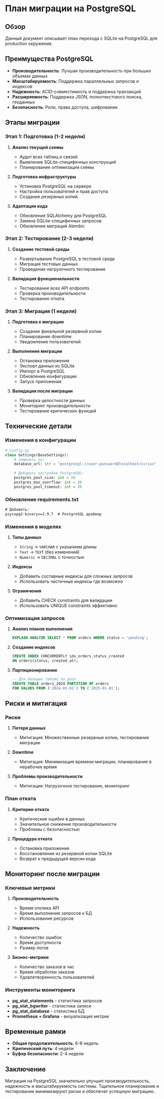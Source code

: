 # План миграции на PostgreSQL

## Обзор

Данный документ описывает план перехода с SQLite на PostgreSQL для production окружения.

## Преимущества PostgreSQL

- **Производительность**: Лучшая производительность при больших объемах данных
- **Масштабируемость**: Поддержка параллельных запросов и индексов
- **Надежность**: ACID-совместимость и поддержка транзакций
- **Расширяемость**: Поддержка JSON, полнотекстового поиска, геоданных
- **Безопасность**: Роли, права доступа, шифрование

## Этапы миграции

### Этап 1: Подготовка (1-2 недели)

1. **Анализ текущей схемы**
   - Аудит всех таблиц и связей
   - Выявление SQLite-специфичных конструкций
   - Планирование оптимизации схемы

2. **Подготовка инфраструктуры**
   - Установка PostgreSQL на сервере
   - Настройка пользователей и прав доступа
   - Создание резервных копий

3. **Адаптация кода**
   - Обновление SQLAlchemy для PostgreSQL
   - Замена SQLite-специфичных запросов
   - Обновление миграций Alembic

### Этап 2: Тестирование (2-3 недели)

1. **Создание тестовой среды**
   - Развертывание PostgreSQL в тестовой среде
   - Миграция тестовых данных
   - Проведение нагрузочного тестирования

2. **Валидация функциональности**
   - Тестирование всех API endpoints
   - Проверка производительности
   - Тестирование отката

### Этап 3: Миграция (1 неделя)

1. **Подготовка к миграции**
   - Создание финальной резервной копии
   - Планирование downtime
   - Уведомление пользователей

2. **Выполнение миграции**
   - Остановка приложения
   - Экспорт данных из SQLite
   - Импорт в PostgreSQL
   - Обновление конфигурации
   - Запуск приложения

3. **Валидация после миграции**
   - Проверка целостности данных
   - Мониторинг производительности
   - Тестирование критических функций

## Технические детали

### Изменения в конфигурации

```python
# config.py
class Settings(BaseSettings):
    # Заменить на:
    database_url: str = "postgresql://user:password@localhost/sirius"
    
    # Добавить настройки PostgreSQL:
    postgres_pool_size: int = 20
    postgres_max_overflow: int = 30
    postgres_pool_timeout: int = 30
```

### Обновление requirements.txt

```txt
# Добавить:
psycopg2-binary==2.9.7  # PostgreSQL драйвер
```

### Изменения в моделях

1. **Типы данных**
   - `String` → `VARCHAR` с указанием длины
   - `Text` → `TEXT` (без изменений)
   - `Numeric` → `DECIMAL` с точностью

2. **Индексы**
   - Добавить составные индексы для сложных запросов
   - Использовать частичные индексы где возможно

3. **Ограничения**
   - Добавить CHECK constraints для валидации
   - Использовать UNIQUE constraints эффективно

### Оптимизация запросов

1. **Анализ планов выполнения**
   ```sql
   EXPLAIN ANALYZE SELECT * FROM orders WHERE status = 'pending';
   ```

2. **Создание индексов**
   ```sql
   CREATE INDEX CONCURRENTLY idx_orders_status_created 
   ON orders(status, created_at);
   ```

3. **Партиционирование**
   ```sql
   -- Для больших таблиц по дате
   CREATE TABLE orders_2024 PARTITION OF orders
   FOR VALUES FROM ('2024-01-01') TO ('2025-01-01');
   ```

## Риски и митигация

### Риски

1. **Потеря данных**
   - Митигация: Множественные резервные копии, тестирование миграции

2. **Downtime**
   - Митигация: Минимизация времени миграции, планирование в нерабочее время

3. **Проблемы производительности**
   - Митигация: Нагрузочное тестирование, мониторинг

### План отката

1. **Критерии отката**
   - Критические ошибки в данных
   - Значительное снижение производительности
   - Проблемы с безопасностью

2. **Процедура отката**
   - Остановка приложения
   - Восстановление из резервной копии SQLite
   - Возврат к предыдущей версии кода

## Мониторинг после миграции

### Ключевые метрики

1. **Производительность**
   - Время отклика API
   - Время выполнения запросов к БД
   - Использование ресурсов

2. **Надежность**
   - Количество ошибок
   - Время доступности
   - Размер логов

3. **Бизнес-метрики**
   - Количество заказов в час
   - Время обработки заказов
   - Удовлетворенность пользователей

### Инструменты мониторинга

- **pg_stat_statements** - статистика запросов
- **pg_stat_bgwriter** - статистика записи
- **pg_stat_database** - статистика БД
- **Prometheus + Grafana** - визуализация метрик

## Временные рамки

- **Общая продолжительность**: 6-8 недель
- **Критический путь**: 4 недели
- **Буфер безопасности**: 2-4 недели

## Заключение

Миграция на PostgreSQL значительно улучшит производительность, надежность и масштабируемость системы. Тщательное планирование и тестирование минимизируют риски и обеспечат успешную миграцию.
